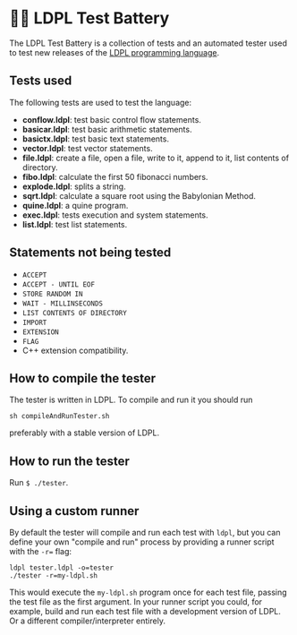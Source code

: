 # 👷🏾 LDPL Test Battery
The LDPL Test Battery is a collection of tests and an automated tester used to
test new releases of the [LDPL programming language](https://github.com/lartu/ldpl).

## Tests used
The following tests are used to test the language:
 - **conflow.ldpl**: test basic control flow statements.
 - **basicar.ldpl**: test basic arithmetic statements.
 - **basictx.ldpl**: test basic text statements.
 - **vector.ldpl**: test vector statements.
 - **file.ldpl**: create a file, open a file, write to it, append to it, list contents of directory.
 - **fibo.ldpl**: calculate the first 50 fibonacci numbers.
 - **explode.ldpl**: splits a string.
 - **sqrt.ldpl**: calculate a square root using the Babylonian Method.
 - **quine.ldpl**: a quine program.
 - **exec.ldpl**: tests execution and system statements.
 - **list.ldpl**: test list statements.

## Statements not being tested

 - `ACCEPT`
 - `ACCEPT - UNTIL EOF`
 - `STORE RANDOM IN`
 - `WAIT - MILLINSECONDS`
 - `LIST CONTENTS OF DIRECTORY`
 - `IMPORT`
 - `EXTENSION`
 - `FLAG`
 - C++ extension compatibility.

## How to compile the tester
The tester is written in LDPL. To compile and run it you should run

`sh compileAndRunTester.sh`

preferably with a stable version of LDPL.

## How to run the tester
Run `$ ./tester`.

## Using a custom runner
By default the tester will compile and run each test with `ldpl`, but you can define your own "compile and run" process by providing a runner script with the `-r=` flag:

    ldpl tester.ldpl -o=tester
    ./tester -r=my-ldpl.sh

This would execute the `my-ldpl.sh` program once for each test file, passing the test file as the first argument. In your runner script you could, for example, build and run each test file with a development version of LDPL. Or a different compiler/interpreter entirely.
